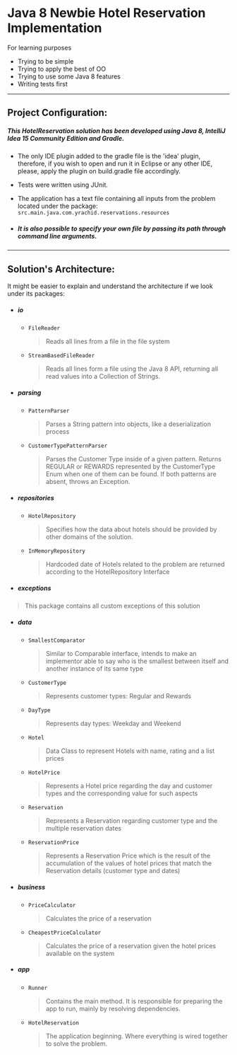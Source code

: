 # Java 8 Newbie Hotel Reservation Implementation

For learning purposes

 - Trying to be simple
 - Trying to apply the best of OO
 - Trying to use some Java 8 features
 - Writing tests first

**** 

## Project Configuration:

##### This HotelReservation solution has been developed using Java 8, IntelliJ Idea 15 Community Edition and Gradle.

 - The only IDE plugin added to the gradle file is the 'idea' plugin, therefore, if you wish to open and run it in
Eclipse or any other IDE, please, apply the plugin on build.gradle file accordingly.

 - Tests were written using JUnit.

 - The application has a text file containing all inputs from the problem located under the package:
 `src.main.java.com.yrachid.reservations.resources`

 - ##### It is also possible to specify your own file by passing its path through command line arguments.

**** 

## Solution's Architecture:

It might be easier to explain and understand the architecture if we look under its packages:

 - ##### io
     - `FileReader`
          
         > Reads all lines from a file in the file system

     - `StreamBasedFileReader`
          
          > Reads all lines form a file using the Java 8 API, returning all read values into a Collection of Strings.

 - ##### parsing
      - `PatternParser`
          
          > Parses a String pattern into objects, like a deserialization process

      - `CustomerTypePatternParser`
          
          > Parses the Customer Type inside of a given pattern. Returns REGULAR or REWARDS represented by the CustomerType
          > Enum when one of them can be found. If both patterns are absent, throws an Exception.

 - ##### repositories
      - `HotelRepository`
          > Specifies how the data about hotels should be provided by other domains of the solution.

      - `InMemoryRepository`
          > Hardcoded date of Hotels related to the problem are returned according to the HotelRepository Interface

 - ##### exceptions 
 
> This package contains all custom exceptions of this solution

 - ##### data
      - `SmallestComparator`
          > Similar to Comparable interface, intends to make an implementor able to say who is the smallest between itself
          > and another instance of its same type

      - `CustomerType`
          > Represents customer types: Regular and Rewards

      - `DayType`
          > Represents day types: Weekday and Weekend

      - `Hotel`
          > Data Class to represent Hotels with name, rating and a list prices

      - `HotelPrice`
          > Represents a Hotel price regarding the day and customer types and the corresponding value for such aspects

      - `Reservation`
          > Represents a Reservation regarding customer type and the multiple reservation dates

      - `ReservationPrice`
          > Represents a Reservation Price which is the result of the accumulation of the
          > values of hotel prices that match the Reservation details (customer type and dates)


 - ##### business
     - `PriceCalculator`
         > Calculates the price of a reservation

     - `CheapestPriceCalculator`
         > Calculates the price of a reservation given the hotel prices available on the system

 - ##### app
    - `Runner`
        > Contains the main method. It is responsible for preparing the app to run, mainly by resolving dependencies.

    - `HotelReservation`
        > The application beginning. Where everything is wired together to solve the problem.
 

